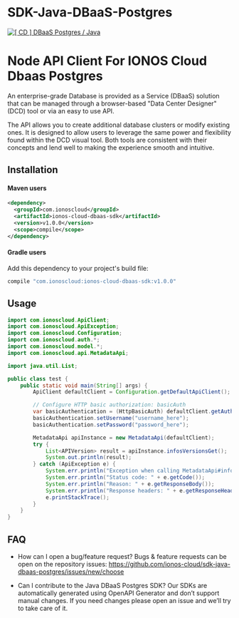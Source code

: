 # SDK-Java-DBaaS-Postgres
[![[ CD ] DBaaS Postgres / Java](https://github.com/ionos-cloud/sdk-resources/actions/workflows/release-dbaas-postgres-java.yml/badge.svg)](https://github.com/ionos-cloud/sdk-resources/actions/workflows/release-dbaas-postgres-java.yml)

# Node API Client For IONOS Cloud Dbaas Postgres
An enterprise-grade Database is provided as a Service (DBaaS) solution that
can be managed through a browser-based \"Data Center Designer\" (DCD) tool or
via an easy to use API.

The API allows you to create additional database clusters or modify existing
ones. It is designed to allow users to leverage the same power and
flexibility found within the DCD visual tool. Both tools are consistent with
their concepts and lend well to making the experience smooth and intuitive.

## Installation

#### Maven users

```xml
<dependency>
  <groupId>com.ionoscloud</groupId>
  <artifactId>ionos-cloud-dbaas-sdk</artifactId>
  <version>v1.0.0</version>
  <scope>compile</scope>
</dependency>
```

#### Gradle users

Add this dependency to your project's build file:

```groovy
compile "com.ionoscloud:ionos-cloud-dbaas-sdk:v1.0.0"
```

## Usage

```java
import com.ionoscloud.ApiClient;
import com.ionoscloud.ApiException;
import com.ionoscloud.Configuration;
import com.ionoscloud.auth.*;
import com.ionoscloud.model.*;
import com.ionoscloud.api.MetadataApi;

import java.util.List;

public class test {
    public static void main(String[] args) {
        ApiClient defaultClient = Configuration.getDefaultApiClient();

        // Configure HTTP basic authorization: basicAuth
        var basicAuthentication = (HttpBasicAuth) defaultClient.getAuthentication("basicAuth");
        basicAuthentication.setUsername("username_here");
        basicAuthentication.setPassword("password_here");

        MetadataApi apiInstance = new MetadataApi(defaultClient);
        try {
            List<APIVersion> result = apiInstance.infosVersionsGet();
            System.out.println(result);
        } catch (ApiException e) {
            System.err.println("Exception when calling MetadataApi#infosVersionsGet");
            System.err.println("Status code: " + e.getCode());
            System.err.println("Reason: " + e.getResponseBody());
            System.err.println("Response headers: " + e.getResponseHeaders());
            e.printStackTrace();
        }
    }
}
```

## FAQ

 - How can I open a bug/feature request?
	Bugs & feature requests can be open on the repository issues: https://github.com/ionos-cloud/sdk-java-dbaas-postgres/issues/new/choose

 - Can I contribute to the Java DBaaS Postgres SDK?
    Our SDKs are automatically generated using OpenAPI Generator and don’t support manual changes. If you need changes please open an issue and we’ll try to take care of it.
